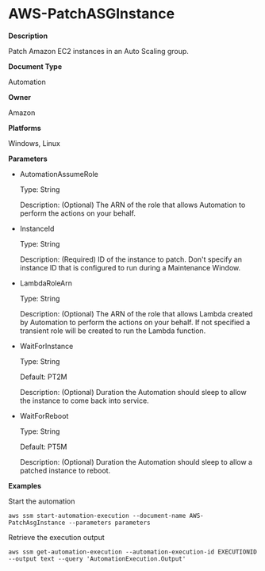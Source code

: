 # AWS\-PatchASGInstance<a name="automation-aws-patchasginstance"></a>

**Description**

Patch Amazon EC2 instances in an Auto Scaling group\.

**Document Type**

Automation

**Owner**

Amazon

**Platforms**

Windows, Linux

**Parameters**
+ AutomationAssumeRole

  Type: String

  Description: \(Optional\) The ARN of the role that allows Automation to perform the actions on your behalf\.
+ InstanceId

  Type: String

  Description: \(Required\) ID of the instance to patch\. Don't specify an instance ID that is configured to run during a Maintenance Window\.
+ LambdaRoleArn

  Type: String

  Description: \(Optional\) The ARN of the role that allows Lambda created by Automation to perform the actions on your behalf\. If not specified a transient role will be created to run the Lambda function\.
+ WaitForInstance

  Type: String

  Default: PT2M

  Description: \(Optional\) Duration the Automation should sleep to allow the instance to come back into service\.
+ WaitForReboot

  Type: String

  Default: PT5M

  Description: \(Optional\) Duration the Automation should sleep to allow a patched instance to reboot\.

**Examples**

Start the automation

```
aws ssm start-automation-execution --document-name AWS-PatchAsgInstance --parameters parameters
```

Retrieve the execution output

```
aws ssm get-automation-execution --automation-execution-id EXECUTIONID --output text --query 'AutomationExecution.Output'
```